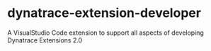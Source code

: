 # dynatrace-extension-developer
A VisualStudio Code extension to support all aspects of developing Dynatrace Extensions 2.0
